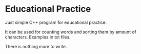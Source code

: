 # Educational Practice
Just simple C++ program for educational practice.

It can be used for counting words and sorting them by amount of characters. Examples in txt files.

There is nothing more to write.

